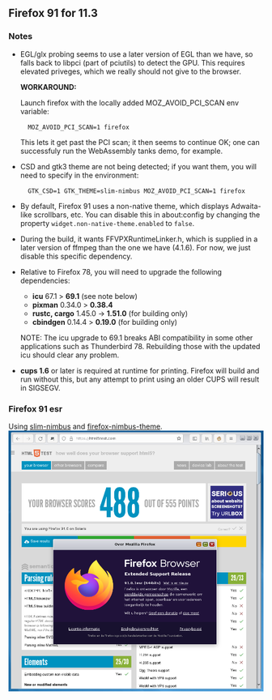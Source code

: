 ## Firefox 91 for 11.3

### Notes

* EGL/glx probing seems to use a later version of EGL than we have, so
  falls back to libpci (part of pciutils) to detect the GPU.  This requires
  elevated priveges, which we really should not give to the browser.

  **WORKAROUND:**

  Launch firefox with the locally added MOZ_AVOID_PCI_SCAN env variable:
  
        MOZ_AVOID_PCI_SCAN=1 firefox

  This lets it get past the PCI scan; it then seems to continue OK;
  one can successfuly run the WebAssembly tanks demo, for example.
  
* CSD and gtk3 theme are not being detected; if you want them, you will
  need to specify in the environment:

        GTK_CSD=1 GTK_THEME=slim-nimbus MOZ_AVOID_PCI_SCAN=1 firefox

* By default, Firefox 91 uses a non-native theme, which displays Adwaita-
  like scrollbars, etc.  You can disable this in about:config by changing
  the property `widget.non-native-theme.enabled` to `false`.

* During the build, it wants FFVPXRuntimeLinker.h, which
  is supplied in a later version of ffmpeg than the one we have (4.1.6).
  For now, we just disable this specific dependency.

* Relative to Firefox 78, you will need to upgrade the following
  dependencies:

  * **icu** 67.1 > **69.1** (see note below)
  * **pixman** 0.34.0 > **0.38.4**
  * **rustc, cargo** 1.45.0 -> **1.51.0** (for building only)
  * **cbindgen** 0.14.4 > **0.19.0** (for building only)

  NOTE: The icu upgrade to 69.1 breaks ABI compatibility
  in some other applications such as Thunderbird 78.  Rebuilding
  those with the updated icu should clear any problem.

* **cups 1.6** or later is required at runtime for printing.  Firefox
  will build and run without this, but any attempt to print using an
  older CUPS will result in SIGSEGV.

### Firefox 91 esr

Using [slim-nimbus](https://github.com/RocketMan/solaris-ports/tree/master/components/look-and-feel/slim-nimbus)
and [firefox-nimbus-theme](https://github.com/RocketMan/firefox-nimbus-theme).
![screenshot](https://raw.githubusercontent.com/RocketMan/solaris-userland-legacy/master/components/desktop/firefox-91/screenshot.png "Firefox 91.0.1 esr")
